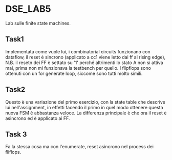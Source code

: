 # DSE_LAB5
Lab sulle finite state machines.
## Task1
Implementata come vuole lui, i combinatorial circuits funzionano con dataflow, il reset è sincrono (applicato a cc1 viene letto dai ff al rising edge), 
N.B. il resetn dei FF è settato su '1' perché altrimenti lo stato A non si attiva mai, prima non mi funzionava la testbench per quello. I flipflops sono ottenuti con un for generate loop, siccome sono tutti molto simili.
## Task2
Questo è una variazione del primo esercizio, con la state table che descrive lui nell'assignment, in effetti facendo il primo in quel modo ottenere questa nuova FSM è abbastanza veloce. La differenza principale è che ora il reset è asincrono ed è applicato ai FF.
## Task 3
Fa la stessa cosa ma con l'enumerate, reset asincrono nel process dei fliflops.